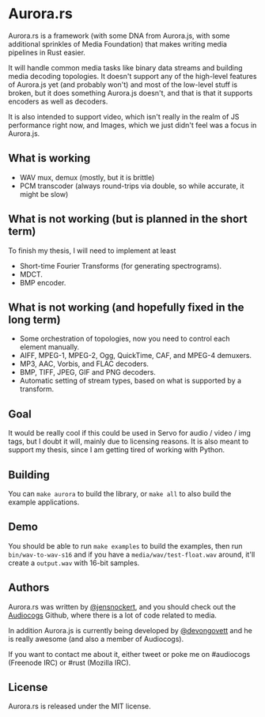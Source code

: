 Aurora.rs
=========

Aurora.rs is a framework (with some DNA from Aurora.js, with some additional sprinkles of Media Foundation) that makes writing media pipelines in Rust easier.

It will handle common media tasks like binary data streams and building media decoding topologies. It doesn't support any of the high-level features of Aurora.js yet (and probably won't) and most of the low-level stuff is broken, but it does something Aurora.js doesn't, and that is that it supports encoders as well as decoders.

It is also intended to support video, which isn't really in the realm of JS performance right now, and Images, which we just didn't feel was a focus in Aurora.js.


What is working
---------------

 - WAV mux, demux (mostly, but it is brittle)
 - PCM transcoder (always round-trips via double, so while accurate, it might be slow)


What is not working (but is planned in the short term)
------------------------------------------------------

To finish my thesis, I will need to implement at least

 - Short-time Fourier Transforms (for generating spectrograms).
 - MDCT.
 - BMP encoder.


What is not working (and hopefully fixed in the long term)
----------------------------------------------------------

 - Some orchestration of topologies, now you need to control each element manually.
 - AIFF, MPEG-1, MPEG-2, Ogg, QuickTime, CAF, and MPEG-4 demuxers.
 - MP3, AAC, Vorbis, and FLAC decoders.
 - BMP, TIFF, JPEG, GIF and PNG decoders.
 - Automatic setting of stream types, based on what is supported by a transform.
 

Goal
----

It would be really cool if this could be used in Servo for audio / video / img tags, but I doubt it will, mainly due to licensing reasons. It is also meant to support my thesis, since I am getting tired of working with Python.


Building
--------

You can `make aurora` to build the library, or `make all` to also build the example applications.


Demo
----

You should be able to run `make examples` to build the examples, then run `bin/wav-to-wav-s16` and if you have a `media/wav/test-float.wav` around, it'll create a `output.wav` with 16-bit samples.


Authors
-------

Aurora.rs was written by [@jensnockert](https://github.com/jensnockert), and you should check out the [Audiocogs](https://github.com/audiocogs/) Github, where there is a lot of code related to media.

In addition Aurora.js is currently being developed by [@devongovett](https://github.com/devongovett) and he is really awesome (and also a member of Audiocogs).

If you want to contact me about it, either tweet or poke me on #audiocogs (Freenode IRC) or #rust (Mozilla IRC).


License
-------

Aurora.rs is released under the MIT license.